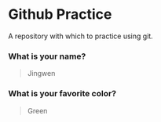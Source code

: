 # Github Practice

A repository with which to practice using git.

### What is your name?

> Jingwen


### What is your favorite color?

> Green